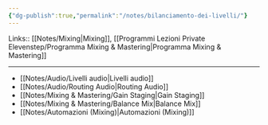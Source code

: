 ```yaml
---
{"dg-publish":true,"permalink":"/notes/bilanciamento-dei-livelli/"}
---
```


Links:: [[Notes/Mixing\|Mixing]], [[Programmi Lezioni Private Elevenstep/Programma Mixing & Mastering\|Programma Mixing & Mastering]]

---

- [[Notes/Audio/Livelli audio\|Livelli audio]]
- [[Notes/Audio/Routing Audio\|Routing Audio]]
- [[Notes/Mixing & Mastering/Gain Staging\|Gain Staging]]
- [[Notes/Mixing & Mastering/Balance Mix\|Balance Mix]]
- [[Notes/Automazioni (Mixing)\|Automazioni (Mixing)]]

